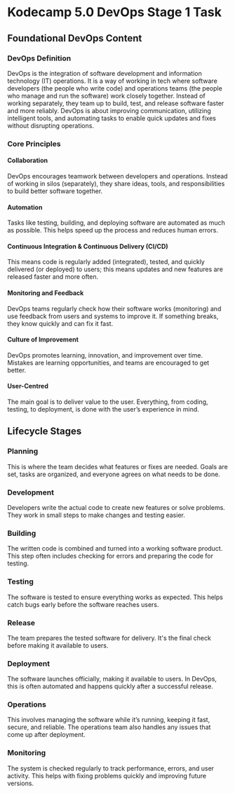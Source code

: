 # Kodecamp 5.0 DevOps Stage 1 Task
## Foundational DevOps Content
### DevOps Definition
DevOps is the integration of software development and information technology (IT) operations. It is a way of working in tech where software developers (the people who write code) and operations teams (the people who manage and run the software) work closely together. Instead of working separately, they team up to build, test, and release software faster and more reliably. DevOps is about improving communication, utilizing intelligent tools, and automating tasks to enable quick updates and fixes without disrupting operations.

### Core Principles
#### Collaboration
DevOps encourages teamwork between developers and operations. Instead of working in silos (separately), they share ideas, tools, and responsibilities to build better software together.
#### Automation
Tasks like testing, building, and deploying software are automated as much as possible. This helps speed up the process and reduces human errors.
#### Continuous Integration & Continuous Delivery (CI/CD)
This means code is regularly added (integrated), tested, and quickly delivered (or deployed) to users; this means updates and new features are released faster and more often.
#### Monitoring and Feedback
DevOps teams regularly check how their software works (monitoring) and use feedback from users and systems to improve it. If something breaks, they know quickly and can fix it fast.
#### Culture of Improvement
DevOps promotes learning, innovation, and improvement over time. Mistakes are learning opportunities, and teams are encouraged to get better.
#### User-Centred 
The main goal is to deliver value to the user. Everything,  from coding, testing, to deployment, is done with the user’s experience in mind.

## Lifecycle Stages
### Planning
This is where the team decides what features or fixes are needed. Goals are set, tasks are organized, and everyone agrees on what needs to be done.

### Development
Developers write the actual code to create new features or solve problems. They work in small steps to make changes and testing easier.

### Building
The written code is combined and turned into a working software product. This step often includes checking for errors and preparing the code for testing.

### Testing
The software is tested to ensure everything works as expected. This helps catch bugs early before the software reaches users.

### Release
The team prepares the tested software for delivery. It's the final check before making it available to users.

### Deployment
The software launches officially, making it available to users. In DevOps, this is often automated and happens quickly after a successful release.

### Operations
This involves managing the software while it’s running, keeping it fast, secure, and reliable. The operations team also handles any issues that come up after deployment.

### Monitoring
The system is checked regularly to track performance, errors, and user activity. This helps with fixing problems quickly and improving future versions.
